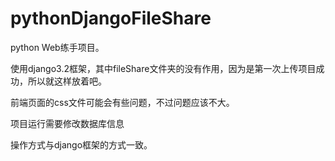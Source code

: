 # pythonDjangoFileShare
python Web练手项目。

使用django3.2框架，其中fileShare文件夹的没有作用，因为是第一次上传项目成功，所以就这样放着吧。

前端页面的css文件可能会有些问题，不过问题应该不大。

项目运行需要修改数据库信息

操作方式与django框架的方式一致。
